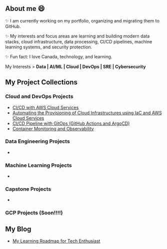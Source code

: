 ## About me 😄

✨ I am currently working on my portfolio, organizing and migrating them to GitHub.

✨ My interests and focus areas are learning and building modern data stacks, cloud infrastructure, data processing, CI/CD pipelines, machine learning systems, and security protection.

✨ Fun fact: I love Canada, technology, and learning.

My Interests > **Data | AI/ML | Cloud | DevOps | SRE | Cybersecurity**

## My Project Collections

### Cloud and DevOps Projects
* [CI/CD with AWS Cloud Services](https://github.com/Mregojos/CI-CD-with-Cloud-Services)
* [Automating the Provisioning of Cloud Infrastructures using IaC and AWS Cloud Services](https://github.com/Mregojos/Cloud-Infrastructures)
* [CI/CD Pipeline with GitOps (GitHub Actions and ArgoCD)](https://github.com/Mregojos/CI-CD-with-GitOps)
* [Container Monitoring and Observability](https://github.com/Mregojos/Monitoring-and-Observability)

### Data Engineering Projects
* 

### Machine Learning Projects
* 

### Capstone Projects
*

### GCP Projects (Soon!!!!)

## My Blog
* [My Learning Roadmap for Tech Enthusiast](https://github.com/mregojos/roadmap-data-ml-ai-cloud-devops-sre)





<!--
**Mregojos/MRegojos** is a ✨ _special_ ✨ repository because its `README.md` (this file) appears on your GitHub profile.

Here are some ideas to get you started:

- 🔭 I’m currently working on ...
- 🌱 I’m currently learning ...
- 👯 I’m looking to collaborate on ...
- 🤔 I’m looking for help with ...
- 💬 Ask me about ...
- 📫 How to reach me: ...
- 😄 Pronouns: ...
- ⚡ Fun fact: ...

-->
